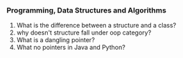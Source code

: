 ### Programming, Data Structures and Algorithms

1. What is the difference between a structure and a class?
2. why doesn't structure fall under oop category?
3. What is a dangling pointer?
4. What no pointers in Java and Python?
